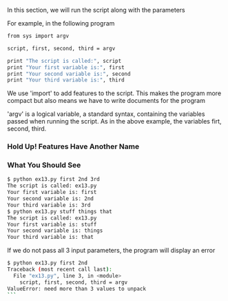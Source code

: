 In this section, we will run the script along with the parameters

For example, in the following program
```sh
from sys import argv

script, first, second, third = argv

print "The script is called:", script
print "Your first variable is:", first
print "Your second variable is:", second
print "Your third variable is:", third
```
We use 'import' to add features to the script. This makes the program more compact but also means we have to write documents for the program

'argv' is a logical variable, a standard syntax, containing the variables passed when running the script. As in the above example, the variables firt, second, third.

### Hold Up! Features Have Another Name


### What You Should See
```sh
$ python ex13.py first 2nd 3rd
The script is called: ex13.py
Your first variable is: first
Your second variable is: 2nd
Your third variable is: 3rd
$ python ex13.py stuff things that
The script is called: ex13.py
Your first variable is: stuff
Your second variable is: things
Your third variable is: that
```
If we do not pass all 3 input parameters, the program will display an error
````sh
$ python ex13.py first 2nd
Traceback (most recent call last):
  File "ex13.py", line 3, in <module>
    script, first, second, third = argv
ValueError: need more than 3 values to unpack
```
